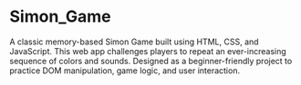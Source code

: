 # Simon_Game
A classic memory-based Simon Game built using HTML, CSS, and JavaScript. This web app challenges players to repeat an ever-increasing sequence of colors and sounds. Designed as a beginner-friendly project to practice DOM manipulation, game logic, and user interaction.
